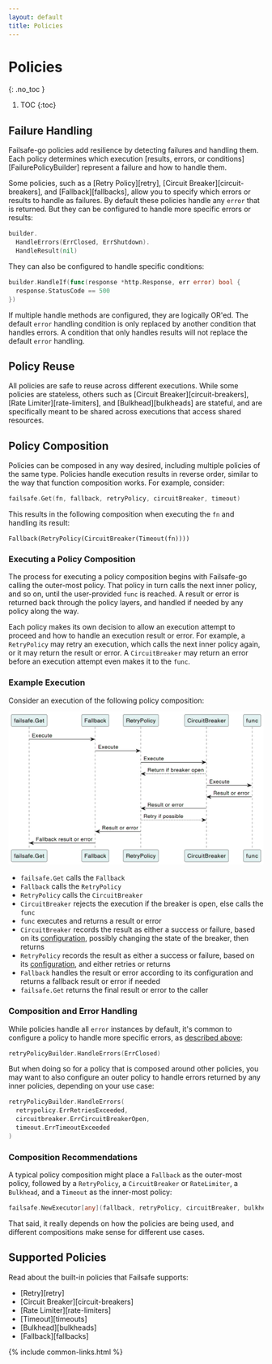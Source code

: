 ```yaml
---
layout: default
title: Policies
---
```


# Policies
{: .no_toc }

1. TOC
{:toc}

## Failure Handling

Failsafe-go policies add resilience by detecting failures and handling them. Each policy determines which execution [results, errors, or conditions][FailurePolicyBuilder] represent a failure and how to handle them. 

Some policies, such as a [Retry Policy][retry], [Circuit Breaker][circuit-breakers], and [Fallback][fallbacks], allow you to specify which errors or results to handle as failures. By default these policies handle any `error` that is returned. But they can be configured to handle more specific errors or results:

```go
builder.
  HandleErrors(ErrClosed, ErrShutdown).
  HandleResult(nil)
```

They can also be configured to handle specific conditions:

```go
builder.HandleIf(func(response *http.Response, err error) bool {
  response.StatusCode == 500
})
```

If multiple handle methods are configured, they are logically OR'ed. The default `error` handling condition is only replaced by another condition that handles errors. A condition that only handles results will not replace the default `error` handling.

## Policy Reuse

All policies are safe to reuse across different executions. While some policies are stateless, others such as [Circuit Breaker][circuit-breakers], [Rate Limiter][rate-limiters], and [Bulkhead][bulkheads] are stateful, and are specifically meant to be shared across executions that access shared resources.

## Policy Composition

Policies can be composed in any way desired, including multiple policies of the same type. Policies handle execution results in reverse order, similar to the way that function composition works. For example, consider:

```go
failsafe.Get(fn, fallback, retryPolicy, circuitBreaker, timeout)
```

This results in the following composition when executing the `fn` and handling its result:

```
Fallback(RetryPolicy(CircuitBreaker(Timeout(fn))))
```

### Executing a Policy Composition

The process for executing a policy composition begins with Failsafe-go calling the outer-most policy. That policy in turn calls the next inner policy, and so on, until the user-provided `func` is reached. A result or error is returned back through the policy layers, and handled if needed by any policy along the way.

Each policy makes its own decision to allow an execution attempt to proceed and how to handle an execution result or error. For example, a `RetryPolicy` may retry an execution, which calls the next inner policy again, or it may return the result or error. A `CircuitBreaker` may return an error before an execution attempt even makes it to the `func`.

### Example Execution

Consider an execution of the following policy composition:

<img class="composition" src="/assets/images/composition.png">

- `failsafe.Get` calls the `Fallback`
- `Fallback` calls the `RetryPolicy`
- `RetryPolicy` calls the `CircuitBreaker`
- `CircuitBreaker` rejects the execution if the breaker is open, else calls the `func`
- `func` executes and returns a result or error
- `CircuitBreaker` records the result as either a success or failure, based on its [configuration](#failure-handling), possibly changing the state of the breaker, then returns
- `RetryPolicy` records the result as either a success or failure, based on its [configuration](#failure-handling), and either retries or returns
- `Fallback` handles the result or error according to its configuration and returns a fallback result or error if needed
- `failsafe.Get` returns the final result or error to the caller

### Composition and Error Handling

While policies handle all `error` instances by default, it's common to configure a policy to handle more specific errors, as [described above](#failure-handling):

```go
retryPolicyBuilder.HandleErrors(ErrClosed)
```

But when doing so for a policy that is composed around other policies, you may want to also configure an outer policy to handle errors returned by any inner policies, depending on your use case:

```go
retryPolicyBuilder.HandleErrors(
  retrypolicy.ErrRetriesExceeded, 
  circuitbreaker.ErrCircuitBreakerOpen, 
  timeout.ErrTimeoutExceeded
)
```

### Composition Recommendations

A typical policy composition might place a `Fallback` as the outer-most policy, followed by a `RetryPolicy`, a `CircuitBreaker` or `RateLimiter`, a `Bulkhead`, and a `Timeout` as the inner-most policy:

```go
failsafe.NewExecutor[any](fallback, retryPolicy, circuitBreaker, bulkhead, timeout)
```

That said, it really depends on how the policies are being used, and different compositions make sense for different use cases.

## Supported Policies

Read about the built-in policies that Failsafe supports:

- [Retry][retry]
- [Circuit Breaker][circuit-breakers]
- [Rate Limiter][rate-limiters]
- [Timeout][timeouts]
- [Bulkhead][bulkheads]
- [Fallback][fallbacks]

{% include common-links.html %}
